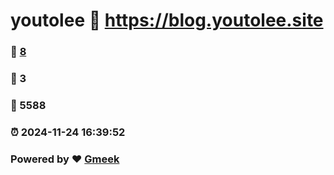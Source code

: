 # youtolee :link: https://blog.youtolee.site 
### :page_facing_up: [8](https://blog.youtolee.site/tag.html) 
### :speech_balloon: 3 
### :hibiscus: 5588 
### :alarm_clock: 2024-11-24 16:39:52 
### Powered by :heart: [Gmeek](https://github.com/Meekdai/Gmeek)

